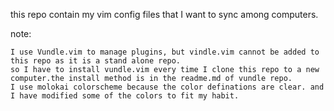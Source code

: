 this repo contain my vim config files that I want to sync among computers.

note:

	I use Vundle.vim to manage plugins, but vindle.vim cannot be added to this repo as it is a stand alone repo.
	so I have to install vundle.vim every time I clone this repo to a new computer.the install method is in the readme.md of vundle repo.
	I use molokai colorscheme because the color definations are clear. and I have modified some of the colors to fit my habit.
